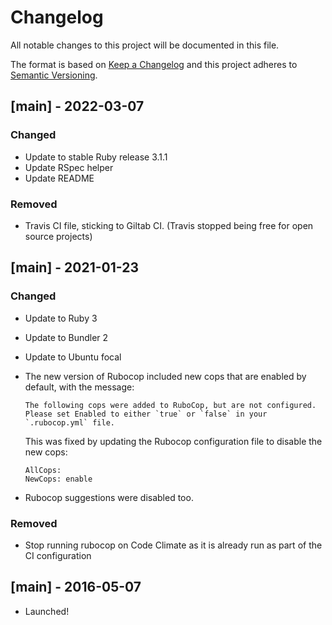 # Changelog
All notable changes to this project will be documented in this file.

The format is based on [Keep a Changelog](http://keepachangelog.com/en/1.0.0/)
and this project adheres to [Semantic Versioning](http://semver.org/spec/v2.0.0.html).


## [main] - 2022-03-07

### Changed

* Update to stable Ruby release 3.1.1
* Update RSpec helper
* Update README

### Removed

* Travis CI file, sticking to Giltab CI. (Travis stopped being free for open source projects)


## [main] - 2021-01-23

### Changed

* Update to Ruby 3
* Update to Bundler 2
* Update to Ubuntu focal
* The new version of Rubocop included new cops that are enabled by default, with the message:

  ```
  The following cops were added to RuboCop, but are not configured. Please set Enabled to either `true` or `false` in your `.rubocop.yml` file.
  ```

  This was fixed by updating the Rubocop configuration file to disable the new cops:

  ```
  AllCops:
  NewCops: enable
  ```
* Rubocop suggestions were disabled too.

### Removed

* Stop running rubocop on Code Climate as it is already run as part of the CI configuration


## [main] - 2016-05-07
- Launched!
